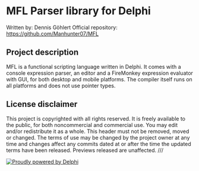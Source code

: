 # MFL Parser library for Delphi

Written by: Dennis Göhlert
Official repository: https://github.com/Manhunter07/MFL

## Project description
MFL is a functional scripting language written in Delphi.
It comes with a console expression parser, an editor and a FireMonkey
expression evaluator with GUI, for both desktop and mobile platforms.
The compiler itself runs on all platforms and does not use pointer types.

## License disclaimer
This project is copyrighted with all rights reserved. It is freely available to the public, for both noncommercial and commercial use.
You may edit and/or redistribute it as a whole.
This header must not be removed, moved or changed.
The terms of use may be changed by the project owner at any time and changes affect any commits dated at or after the time the updated terms have been released. Previews released are unaffected.                    ///

[![Proudly powered by Delphi](https://i1.wp.com/blogs.embarcadero.com/wp-content/uploads/2021/01/Powered-by-Delphi-white-175px-7388078.png)](https://www.embarcadero.com/de/products/delphi)
